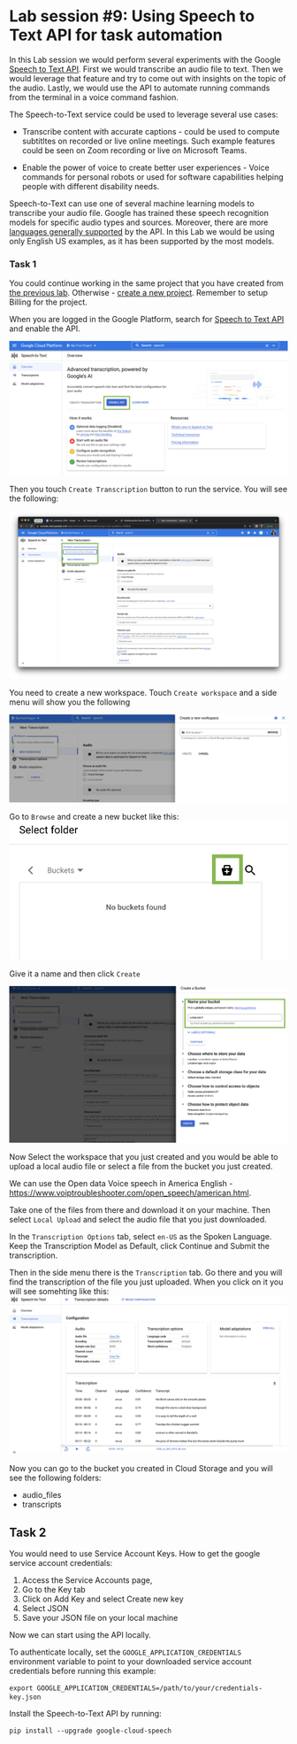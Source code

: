 # Lab session #9: Using Speech to Text API for task automation
<!--
what is speech to text
technology we wanna use/teach

TASK 1


explain what is the google service about speech to text
sign up
api keys


let the user try the service through the browser (if it’s possible)

TASK 2
the user have to send a file to the API
let the user use the streaming version


TASK 3
we provide to the user some audio-track and the user has to sent all of them to Google and collect the results(text) and then make analysis about them (most common word)

TASK 4
streaming (microphone) and create a script that through os python library do something in the terminal (like creating a file)

{
“create directory <name>” : mkdir <name>
“create file <name>” : touch <name>
“print <something>” : echo <something>
}

Qxy: what are the voice messages talking about?
 -->

In this Lab session we would perform several experiments with the Google [Speech to Text API](https://cloud.google.com/speech-to-text). First we would transcribe an audio file to text. Then we would leverage that feature and try to come out with insights on the topic of the audio. Lastly, we would use the API to automate running commands from the terminal in a voice command fashion.


The Speech-to-Text service could be used to leverage several use cases:

- Transcribe content with accurate captions - could be used to compute subtitltes on recorded or live online meetings. Such example features could be seen on Zoom recording or live on Microsoft Teams.

- Enable the power of voice to create better user experiences -  Voice commands for personal robots or used for software capabilities helping people with different disability needs.

Speech-to-Text can use one of several machine learning models to transcribe your audio file. Google has trained these speech recognition models for specific audio types and sources. Moreover, there are more [languages generally supported](https://cloud.google.com/speech-to-text/docs/languages) by the API. In this Lab we would be using only English US examples, as it has been supported by the most models.

### Task 1
You could continue working in the same project that you have created from [the previous lab](https://github.com/CCBDA-UPC/Assignments-2022/blob/origin/Lab08.md). Otherwise -  [create a new project](https://cloud.google.com/resource-manager/docs/creating-managing-projects). Remember to setup Billing for the project.

When you are logged in the Google Platform, search for [Speech to Text API](https://console.cloud.google.com/speech) and enable the API.

![](pictures/enable-api.png)

Then you touch `Create Transcription`  button to run the service. You will see the following:

![](pictures/create-workspace.png)

You need to create a new workspace. Touch `Create workspace` and a side menu will show you the following

![](pictures/create-workspace-2.png)

Go to `Browse` and create a new bucket like this:
![](pictures/create-bucket.png)

Give it a name and then click `Create`

![](pictures/create-bucket-2.png)

Now Select the workspace that you just created and you would be able to upload a local audio file or select a file from the bucket you just created.

We can use the Open data Voice speech in America English - https://www.voiptroubleshooter.com/open_speech/american.html.

Take one of the files from there and download it on your machine. Then select `Local Upload` and select the audio file that you just downloaded.

In the `Transcription Options` tab, select `en-US` as the Spoken Language. Keep the Transcription Model as Default, click Continue and Submit the transcription.

Then in the side menu there is the `Transcription` tab. Go there and you will find the transcription of the file you just uploaded. When you click on it you will see somehting like this:
![](pictures/transcriptions.png)

Now you can go to the bucket you created in Cloud Storage and you will see the following folders:
 - audio_files
 - transcripts

## Task 2

You would need to use Service Account Keys.
How to get the google service account credentials:
1. Access the Service Accounts page,
2. Go to the Key tab
3. Click on Add Key and select Create new key
4. Select JSON
5. Save your JSON file on your local machine

Now we can start using the API locally.

To authenticate locally, set the `GOOGLE_APPLICATION_CREDENTIALS` environment variable to point to your downloaded service account credentials before running this example:

```
export GOOGLE_APPLICATION_CREDENTIALS=/path/to/your/credentials-key.json
```

Install the Speech-to-Text API by running:
```
pip install --upgrade google-cloud-speech
```
